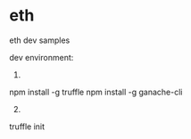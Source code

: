 # eth
eth dev samples


dev environment:

1.
npm install -g truffle
npm install -g ganache-cli

2.
truffle init

